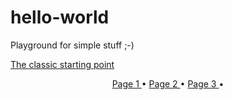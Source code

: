# hello-world
Playground for simple stuff ;-)

<a href="https://guides.github.com/activities/hello-world/"> The classic starting point </a>

<p align="center">
  <a href="p1.md">   Page 1    </a> •
  <a href="p2.md">   Page 2    </a> •
  <a href="p3.md">   Page 3    </a> •
  
</p>
